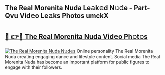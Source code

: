 ## The Real Morenita Nuda Le𝚊k𝚎d N𝚞𝚍e - Part-Qvu Vid𝚎o Le𝚊ks Photos umckX

# <h2><a href="http://fbdmn7.evod.top/?m=The+Real+Morenita+Nuda">🔗 👉🔴 The Real Morenita Nuda Vid𝚎o Ph𝚘t𝚘s</a></h2>

[![The Real Morenita Nuda N𝚞d𝚎s](https://i.imgur.com/8V9OHl7.gif)](http://fbdmn7.evod.top/?m=The+Real+Morenita+Nuda)
Online personality The Real Morenita Nuda creating engaging dance and lifestyle content. Social media The Real Morenita Nuda has become an important platform for public figures to engage with their followers. 
